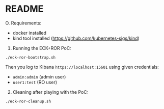 # README

O. Requirements:
* docker installed
* kind tool installed (https://github.com/kubernetes-sigs/kind)

1. Running the ECK+ROR PoC:

`./eck-ror-bootstrap.sh`

Then you log to Kibana `https://localhost:15601` using given credentials:
* `admin:admin` (admin user)
* `user1:test` (RO user)

2. Cleaning after playing with the PoC:

`./eck-ror-cleanup.sh`
